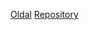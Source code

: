 [Oldal](https://bbpezsgo.github.io/Irodalmozas/)
[Repository](https://github.com/BBpezsgo/Irodalmozas)
